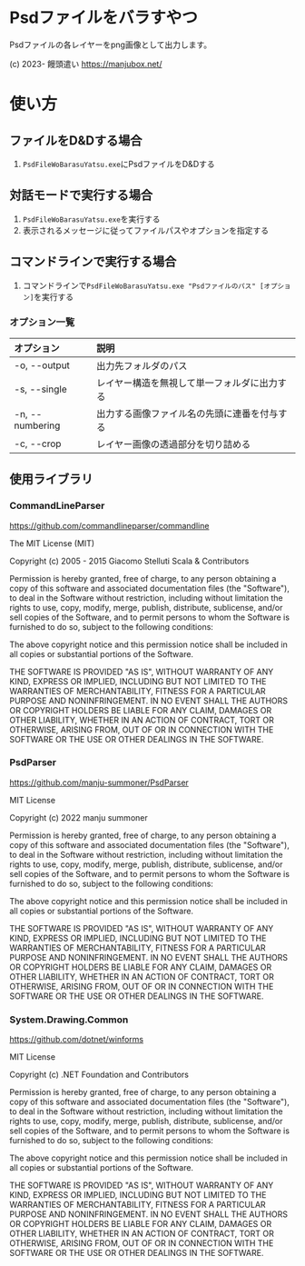 ﻿# Psdファイルをバラすやつ
Psdファイルの各レイヤーをpng画像として出力します。

(c) 2023- 饅頭遣い https://manjubox.net/

# 使い方
## ファイルをD&Dする場合
1. `PsdFileWoBarasuYatsu.exe`にPsdファイルをD&Dする

## 対話モードで実行する場合
1. `PsdFileWoBarasuYatsu.exe`を実行する
2. 表示されるメッセージに従ってファイルパスやオプションを指定する

## コマンドラインで実行する場合
1. コマンドラインで`PsdFileWoBarasuYatsu.exe "Psdファイルのパス" [オプション]`を実行する

### オプション一覧
|オプション|説明|
|:--|:--|
|-o, --output|出力先フォルダのパス|
|-s, --single|レイヤー構造を無視して単一フォルダに出力する|
|-n, --numbering|出力する画像ファイル名の先頭に連番を付与する|
|-c, --crop|レイヤー画像の透過部分を切り詰める|

## 使用ライブラリ
### CommandLineParser
https://github.com/commandlineparser/commandline

The MIT License (MIT)

Copyright (c) 2005 - 2015 Giacomo Stelluti Scala & Contributors

Permission is hereby granted, free of charge, to any person obtaining a copy of this software and associated documentation files (the "Software"), to deal in the Software without restriction, including without limitation the rights to use, copy, modify, merge, publish, distribute, sublicense, and/or sell copies of the Software, and to permit persons to whom the Software is furnished to do so, subject to the following conditions:

The above copyright notice and this permission notice shall be included in all copies or substantial portions of the Software.

THE SOFTWARE IS PROVIDED "AS IS", WITHOUT WARRANTY OF ANY KIND, EXPRESS OR IMPLIED, INCLUDING BUT NOT LIMITED TO THE WARRANTIES OF MERCHANTABILITY, FITNESS FOR A PARTICULAR PURPOSE AND NONINFRINGEMENT. IN NO EVENT SHALL THE AUTHORS OR COPYRIGHT HOLDERS BE LIABLE FOR ANY CLAIM, DAMAGES OR OTHER LIABILITY, WHETHER IN AN ACTION OF CONTRACT, TORT OR OTHERWISE, ARISING FROM, OUT OF OR IN CONNECTION WITH THE SOFTWARE OR THE USE OR OTHER DEALINGS IN THE SOFTWARE.

### PsdParser
https://github.com/manju-summoner/PsdParser

MIT License

Copyright (c) 2022 manju summoner

Permission is hereby granted, free of charge, to any person obtaining a copy of this software and associated documentation files (the "Software"), to deal in the Software without restriction, including without limitation the rights to use, copy, modify, merge, publish, distribute, sublicense, and/or sell copies of the Software, and to permit persons to whom the Software is furnished to do so, subject to the following conditions:

The above copyright notice and this permission notice shall be included in all copies or substantial portions of the Software.

THE SOFTWARE IS PROVIDED "AS IS", WITHOUT WARRANTY OF ANY KIND, EXPRESS OR IMPLIED, INCLUDING BUT NOT LIMITED TO THE WARRANTIES OF MERCHANTABILITY, FITNESS FOR A PARTICULAR PURPOSE AND NONINFRINGEMENT. IN NO EVENT SHALL THE AUTHORS OR COPYRIGHT HOLDERS BE LIABLE FOR ANY CLAIM, DAMAGES OR OTHER LIABILITY, WHETHER IN AN ACTION OF CONTRACT, TORT OR OTHERWISE, ARISING FROM, OUT OF OR IN CONNECTION WITH THE SOFTWARE OR THE USE OR OTHER DEALINGS IN THE SOFTWARE.

### System.Drawing.Common
https://github.com/dotnet/winforms

MIT License

Copyright (c) .NET Foundation and Contributors

Permission is hereby granted, free of charge, to any person obtaining a copy of this software and associated documentation files (the "Software"), to deal in the Software without restriction, including without limitation the rights to use, copy, modify, merge, publish, distribute, sublicense, and/or sell copies of the Software, and to permit persons to whom the Software is furnished to do so, subject to the following conditions:

The above copyright notice and this permission notice shall be included in all copies or substantial portions of the Software.

THE SOFTWARE IS PROVIDED "AS IS", WITHOUT WARRANTY OF ANY KIND, EXPRESS OR IMPLIED, INCLUDING BUT NOT LIMITED TO THE WARRANTIES OF MERCHANTABILITY, FITNESS FOR A PARTICULAR PURPOSE AND NONINFRINGEMENT. IN NO EVENT SHALL THE AUTHORS OR COPYRIGHT HOLDERS BE LIABLE FOR ANY CLAIM, DAMAGES OR OTHER LIABILITY, WHETHER IN AN ACTION OF CONTRACT, TORT OR OTHERWISE, ARISING FROM, OUT OF OR IN CONNECTION WITH THE SOFTWARE OR THE USE OR OTHER DEALINGS IN THE SOFTWARE.
